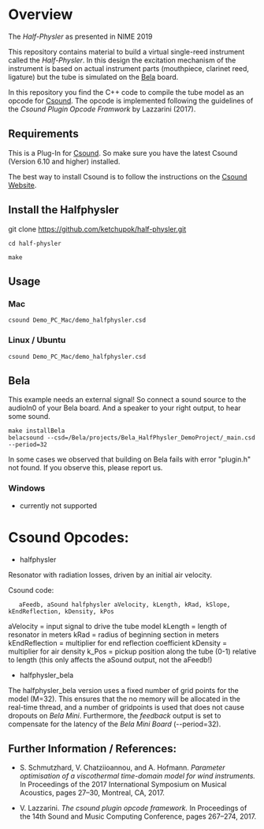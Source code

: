 # Overview

The _Half-Physler_ as presented in NIME 2019

This repository contains material to build a virtual single-reed instrument called the _Half-Physler_. In this design the excitation mechanism of the instrument is based on actual instrument parts (mouthpiece, clarinet reed, ligature) but the tube is simulated on the [Bela](http://www.bela.io) board.

In this repository you find the C++ code to compile the tube model as an opcode for [Csound](https://csound.com). The opcode is implemented following the guidelines of the _Csound Plugin Opcode Framwork_ by Lazzarini (2017).


## Requirements
This is a Plug-In for [Csound](https://csound.com). So make sure you have the latest Csound (Version 6.10 and higher) installed.

The best way to install Csound is to follow the instructions on the [Csound Website](https://csound.com).



## Install the Halfphysler
 git clone https://github.com/ketchupok/half-physler.git

 ```
 cd half-physler

 make
```
## Usage

### Mac

```
csound Demo_PC_Mac/demo_halfphysler.csd
```

### Linux / Ubuntu

```
csound Demo_PC_Mac/demo_halfphysler.csd
```


## Bela
This example needs an external signal! So connect a sound source to the audioIn0 of your Bela board. And a speaker to your right output, to hear some sound.

```
make installBela
belacsound --csd=/Bela/projects/Bela_HalfPhysler_DemoProject/_main.csd --period=32
```

In some cases we observed that building on Bela fails with error "plugin.h" not found. If you observe this, please report us.

### Windows
- currently not supported


# Csound Opcodes:

- halfphysler

Resonator with radiation losses, driven by an initial air velocity.

Csound code:
```
   aFeedb, aSound halfphysler aVelocity, kLength, kRad, kSlope, kEndReflection, kDensity, kPos
```

aVelocity      = input signal to drive the tube model
kLength        = length of resonator in meters
kRad           = radius of beginning section in meters
kEndReflection = multiplier for end reflection
coefficient
kDensity       = multiplier for air density
k_Pos          = pickup position along the tube (0-1) relative to length (this only affects the aSound output, not the aFeedb!)

- halfphysler_bela

The halfphysler_bela version uses a fixed number of grid points for the model (M=32). This ensures that the no memory will be allocated in the real-time thread, and a number of gridpoints is used that does not cause dropouts on _Bela Mini_. Furthermore, the _feedback_ output is set to compensate for the latency of the _Bela Mini Board_ (--period=32).

## Further Information / References:

- S. Schmutzhard, V. Chatziioannou, and A. Hofmann. _Parameter optimisation of a viscothermal time-domain model for wind instruments._ In Proceedings of the 2017 International Symposium on Musical Acoustics, pages 27–30, Montreal, CA, 2017.

- V. Lazzarini. _The csound plugin opcode framework._ In Proceedings of the 14th Sound and Music Computing
Conference, pages 267–274, 2017.
